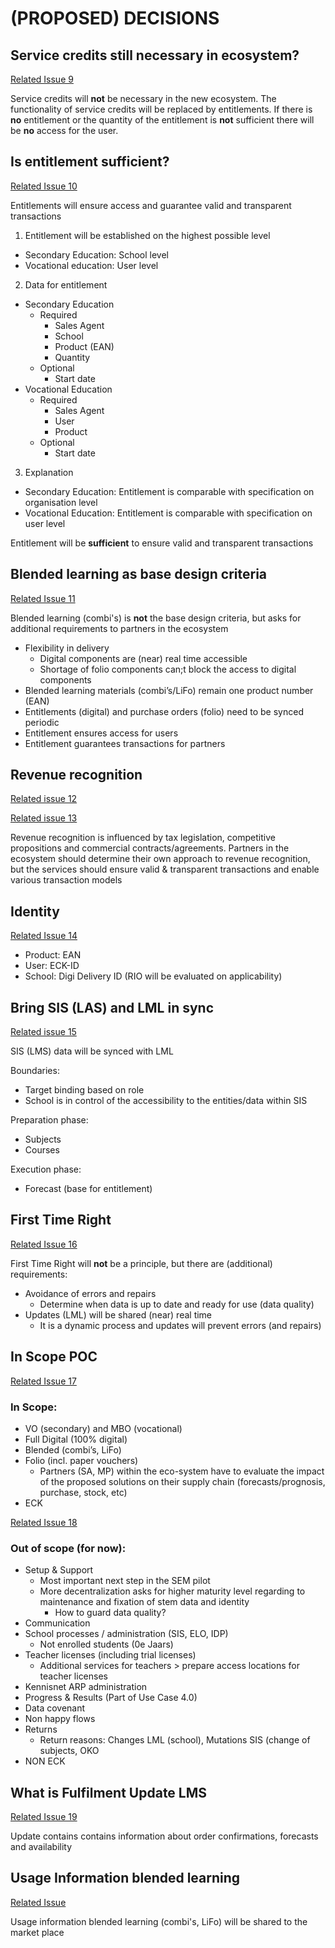 # (PROPOSED) DECISIONS

## Service credits still necessary in ecosystem?
[Related Issue 9](https://github.com/stichtingsem/functional-overview/issues/9)

Service credits will **not** be necessary in the new ecosystem. The functionality of service credits will be replaced by entitlements. If there is **no** entitlement or the quantity of the entitlement is **not** sufficient there will be **no** access for the user.

## Is entitlement sufficient?
[Related Issue 10](https://github.com/stichtingsem/functional-overview/issues/10)

Entitlements will ensure access and guarantee valid and transparent transactions

1. Entitlement will be established on the highest possible level
  - Secondary Education: School level
  - Vocational education: User level
2. Data for entitlement
  - Secondary Education
     - Required 
        - Sales Agent
        - School
        - Product (EAN)
        - Quantity
     - Optional
        - Start date
  - Vocational Education
     - Required   
        - Sales Agent
        - User
        - Product
     - Optional
        - Start date
3. Explanation
  - Secondary Education: Entitlement is comparable with specification on organisation level
  - Vocational Education: Entitlement is comparable with specification on user level

Entitlement will be **sufficient** to ensure valid and transparent transactions

## Blended learning as base design criteria
[Related Issue 11](https://github.com/stichtingsem/functional-overview/issues/11)

Blended learning (combi's) is **not** the base design criteria, but asks for additional requirements to partners in the ecosystem

- Flexibility in delivery
    - Digital components are (near) real time accessible
    - Shortage of folio components can;t block the access to digital components
- Blended learning materials (combi’s/LiFo) remain one product number (EAN)
- Entitlements (digital) and purchase orders (folio) need to be synced periodic
- Entitlement ensures access for users
- Entitlement guarantees transactions for partners

## Revenue recognition
[Related issue 12](https://github.com/stichtingsem/functional-overview/issues/12)

[Related issue 13](https://github.com/stichtingsem/functional-overview/issues/13)

Revenue recognition is influenced by tax legislation, competitive propositions and commercial contracts/agreements. Partners in the ecosystem should determine their own approach to revenue recognition, but the services should ensure valid & transparent transactions and enable various transaction models

## Identity
[Related Issue 14](https://github.com/stichtingsem/functional-overview/issues/14)

- Product: EAN
- User: ECK-ID
- School: Digi Delivery ID (RIO will be evaluated on applicability)

## Bring SIS (LAS) and LML in sync
[Related issue 15](https://github.com/stichtingsem/functional-overview/issues/15)

SIS (LMS) data will be synced with LML

Boundaries:
- Target binding based on role
- School is in control of the accessibility to the entities/data within SIS

Preparation phase:
- Subjects
- Courses

Execution phase:
- Forecast (base for entitlement)

## First Time Right
[Related Issue 16](https://github.com/stichtingsem/functional-overview/issues/16)

First Time Right will **not** be a principle, but there are (additional) requirements:
- Avoidance of errors and repairs
    - Determine when data is up to date and ready for use (data quality)
- Updates (LML) will be shared (near) real time
    - It is a dynamic process and updates will prevent errors (and repairs)
    
## In Scope POC
[Related Issue 17](https://github.com/stichtingsem/functional-overview/issues/17)

### In Scope:
- VO (secondary) and MBO (vocational)
- Full Digital (100% digital)
- Blended (combi’s, LiFo)
- Folio (incl. paper vouchers)
    - Partners (SA, MP) within the eco-system have to evaluate the impact of the proposed solutions on their supply chain (forecasts/prognosis, purchase, stock, etc)
- ECK

[Related Issue 18](https://github.com/stichtingsem/functional-overview/issues/18)

### Out of scope (for now):
- Setup & Support
    - Most important next step in the SEM pilot
    - More decentralization asks for higher maturity level regarding to maintenance and fixation of stem data and identity 
      - How to guard data quality?
- Communication 
- School processes / administration (SIS, ELO, IDP)
    - Not enrolled students (0e Jaars)
- Teacher licenses (including trial licenses)
    - Additional services for teachers > prepare access locations for teacher licenses
- Kennisnet ARP administration
- Progress & Results (Part of Use Case 4.0)
- Data covenant 
- Non happy flows
- Returns
    - Return reasons: Changes LML (school), Mutations SIS (change of subjects, OKO
- NON ECK

## What is Fulfilment Update LMS
[Related Issue 19](https://github.com/stichtingsem/functional-overview/issues/19)

Update contains contains information about order confirmations, forecasts and availability

## Usage Information blended learning
[Related Issue](https://github.com/stichtingsem/functional-overview/issues/20)

Usage information blended learning (combi's, LiFo) will be shared to the market place
